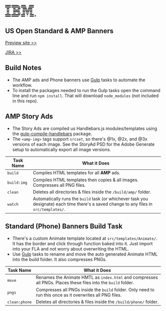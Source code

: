 <img src="preview/assets/images/ibm-logo.png" alt="IBM" width="100"/>

## US Open Standard & AMP Banners

[Preview site >>](https://www.campaign.hogarthww.digital/ctus-ibm/ibm-h214878/preview/)

[JIRA >>](https://hogarthdigital.atlassian.net/browse/CTUS-388)

## Build Notes
- The AMP ads and Phone banners use [Gulp](https://gulpjs.com/docs/en/getting-started/quick-start/) tasks to automate the workflow.
- To install the packages needed to run the Gulp tasks open the command line and run `npm install`. That will download `node_modules` (not included in this repo).

## AMP Story Ads
- The Story Ads are compiled us Handlebars.js modules/templates using the [gulp-compile-handlebars](https://www.npmjs.com/package/gulp-compile-handlebars) package.
- The `<amp-img>` tags support `srcset`, so there's @1x, @2x, and @3x versions of each image. See the StoryAd PSD for the Adobe Generate setup to automatically export all image versions.

Task Name    | What it Does
-------------|-----------
`build` | Compiles HTML templates for all **AMP** ads.
`build:img` | Compiles HTML templates then copies & all images. Compresses all PNG files.
`clean` | Deletes all directories & files inside the `/build/amp/` folder.
`watch` | Automatically runs the `build` task (or whichever task you designate) each time there's a saved change to any files in `src/templates/`.

## Standard (Phone) Banners Build Task
- There's a custom Animate template located at `src/templates/Animate/`. It has the border and click through function baked into it. Just import into your FLA and not worry about overwriting the HTML.
- Use [Gulp](https://gulpjs.com/docs/en/getting-started/quick-start/) tasks to rename and move the auto generated Animate HTML into the build folder. It also compresses PNGs.

Task Name    | What it Does
-------------|-----------
`move` | Renames the Animate HMTL as `index.html` and compresses all PNGs. Places these files into the `build` folder.
`pngs` | Compresses all PNGs inside the `build` folder. Only need to run this once as it overwrites all PNG files.
`clean:phone` | Deletes all directories & files inside the `/build/phone/` folder. 